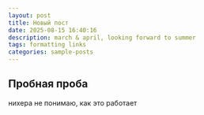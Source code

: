 ```yaml
---
layout: post
title: Новый пост
date: 2025-08-15 16:40:16
description: march & april, looking forward to summer
tags: formatting links
categories: sample-posts
---
```


## Пробная проба

нихера не понимаю, как это работает
